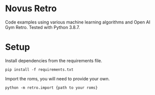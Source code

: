 # Novus Retro

Code examples using various machine learning algorithms and Open AI Gym Retro. Tested with Python 3.8.7. 

# Setup
Install dependencies from the requirements file.

`pip install -f requirements.txt`

Import the roms, you will need to provide your own.

`python -m retro.import {path to your roms}`
